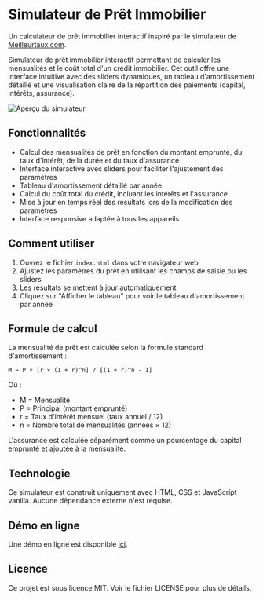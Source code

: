 # Simulateur de Prêt Immobilier

Un calculateur de prêt immobilier interactif inspiré par le simulateur de [Meilleurtaux.com](https://www.meilleurtaux.com/credit-immobilier/simulation-de-pret-immobilier/calcul-des-mensualites.html).

Simulateur de prêt immobilier interactif permettant de calculer les mensualités et le coût total d'un crédit immobilier. Cet outil offre une interface intuitive avec des sliders dynamiques, un tableau d'amortissement détaillé et une visualisation claire de la répartition des paiements (capital, intérêts, assurance).

![Aperçu du simulateur](https://via.placeholder.com/800x400?text=Simulateur+de+Pr%C3%AAt+Immobilier)

## Fonctionnalités

- Calcul des mensualités de prêt en fonction du montant emprunté, du taux d'intérêt, de la durée et du taux d'assurance
- Interface interactive avec sliders pour faciliter l'ajustement des paramètres
- Tableau d'amortissement détaillé par année
- Calcul du coût total du crédit, incluant les intérêts et l'assurance
- Mise à jour en temps réel des résultats lors de la modification des paramètres
- Interface responsive adaptée à tous les appareils

## Comment utiliser

1. Ouvrez le fichier `index.html` dans votre navigateur web
2. Ajustez les paramètres du prêt en utilisant les champs de saisie ou les sliders
3. Les résultats se mettent à jour automatiquement
4. Cliquez sur "Afficher le tableau" pour voir le tableau d'amortissement par année

## Formule de calcul

La mensualité de prêt est calculée selon la formule standard d'amortissement :

```
M = P × [r × (1 + r)^n] / [(1 + r)^n - 1]
```

Où :
- M = Mensualité
- P = Principal (montant emprunté)
- r = Taux d'intérêt mensuel (taux annuel / 12)
- n = Nombre total de mensualités (années × 12)

L'assurance est calculée séparément comme un pourcentage du capital emprunté et ajoutée à la mensualité.

## Technologie

Ce simulateur est construit uniquement avec HTML, CSS et JavaScript vanilla. Aucune dépendance externe n'est requise.

## Démo en ligne

Une démo en ligne est disponible [ici](https://fasterious.github.io/simulateur-pret/).

## Licence

Ce projet est sous licence MIT. Voir le fichier LICENSE pour plus de détails. 